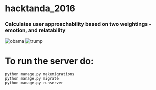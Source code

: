 # hacktanda_2016

### Calculates user approachability based on two weightings - emotion, and relatability

![obama](http://i.imgur.com/ntimQEK.png)
![trump](http://i.imgur.com/Hz5rrKO.png)

# To run the server do:

	python manage.py makemigrations
	python manage.py migrate
	python manage.py runserver
